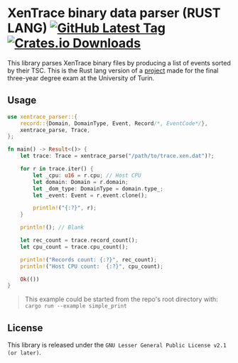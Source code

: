 # XenTrace binary data parser (RUST LANG) [![GitHub Latest Tag](https://img.shields.io/github/v/tag/giuseppe998e/xentrace-parser-rs?style=flat-square)](https://github.com/giuseppe998e/xentrace-parser-rs/tags) [![Crates.io Downloads](https://img.shields.io/crates/d/xentrace-parser?style=flat-square)](https://crates.io/crates/xentrace-parser)

This library parses XenTrace binary files by producing a list of events sorted by their TSC.
This is the Rust lang version of a [project](https://github.com/giuseppe998e/xentrace-parser) made for the final three-year degree exam at the University of Turin.

## Usage
```rust
use xentrace_parser::{
    record::{Domain, DomainType, Event, Record/*, EventCode*/},
    xentrace_parse, Trace,
};

fn main() -> Result<()> {
    let trace: Trace = xentrace_parse("/path/to/trace.xen.dat")?;

    for r in trace.iter() {
        let _cpu: u16 = r.cpu; // Host CPU
        let domain: Domain = r.domain;
        let _dom_type: DomainType = domain.type_;
        let _event: Event = r.event.clone();

        println!("{:?}", r);
    }

    println!(); // Blank

    let rec_count = trace.record_count();
    let cpu_count = trace.cpu_count();

    println!("Records count: {:?}", rec_count);
    println!("Host CPU count:  {:?}", cpu_count);

    Ok(())
}
```
> This example could be started from the repo's root directory with: `cargo run --example simple_print`

## License
This library is released under the `GNU Lesser General Public License v2.1 (or later)`.
